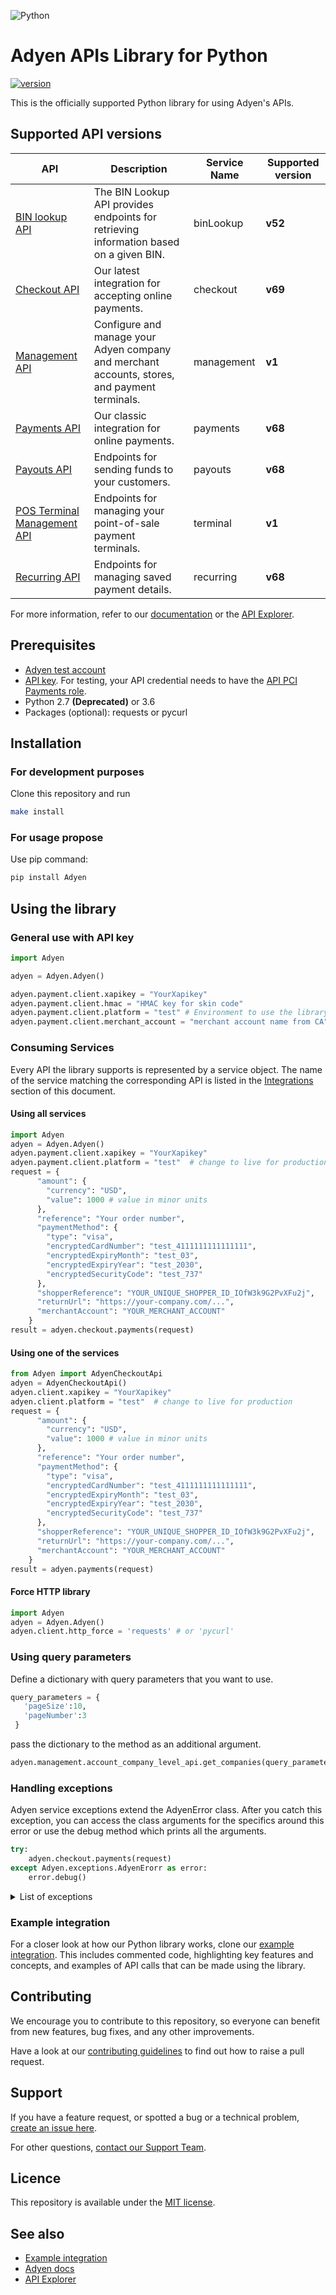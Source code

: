 ![Python](https://user-images.githubusercontent.com/55943882/212274988-4e58b807-d39b-4274-b712-06008b1ef5fc.png)

# Adyen APIs Library for Python

[![version](https://img.shields.io/badge/version-7.1.1-blue.svg)](https://docs.adyen.com/development-resources/libraries)

This is the officially supported Python library for using Adyen's APIs.

## Supported API versions
| API | Description | Service Name | Supported version |
| --- | ----------- | ------------ | ----------------- | 
|[BIN lookup API](https://docs.adyen.com/api-explorer/#/BinLookup/v52/overview) | The BIN Lookup API provides endpoints for retrieving information based on a given BIN. | binLookup | **v52** |
| [Checkout API](https://docs.adyen.com/api-explorer/#/CheckoutService/v69/overview)| Our latest integration for accepting online payments. | checkout | **v69** |
| [Management API](https://docs.adyen.com/api-explorer/#/ManagementService/v1/overview)| Configure and manage your Adyen company and merchant accounts, stores, and payment terminals. | management | **v1** |
| [Payments API](https://docs.adyen.com/api-explorer/#/Payment/v68/overview)| Our classic integration for online payments. | payments | **v68** |
| [Payouts API](https://docs.adyen.com/api-explorer/#/Payout/v68/overview)| Endpoints for sending funds to your customers. | payouts | **v68** |
| [POS Terminal Management API](https://docs.adyen.com/api-explorer/#/postfmapi/v1/overview)| Endpoints for managing your point-of-sale payment terminals. | terminal | **v1** |
| [Recurring API](https://docs.adyen.com/api-explorer/#/Recurring/v68/overview)| Endpoints for managing saved payment details. | recurring | **v68** |

For more information, refer to our [documentation](https://docs.adyen.com/) or the [API Explorer](https://docs.adyen.com/api-explorer/).

 
 
## Prerequisites
 
-   [Adyen test account](https://docs.adyen.com/get-started-with-adyen)
-   [API key](https://docs.adyen.com/development-resources/api-credentials#generate-api-key). For testing, your API credential needs to have the [API PCI Payments role](https://docs.adyen.com/development-resources/api-credentials#roles).
- Python 2.7 **(Deprecated)** or 3.6
- Packages (optional): requests or pycurl  
 

 ## Installation

### For development purposes

Clone this repository and run 
~~~~ bash 
make install
~~~~

### For usage propose

Use pip command: 
~~~~ bash 
pip install Adyen
~~~~

## Using the library
 
 
### General use with API key
 
~~~~ python
import Adyen

adyen = Adyen.Adyen()

adyen.payment.client.xapikey = "YourXapikey"
adyen.payment.client.hmac = "HMAC key for skin code"
adyen.payment.client.platform = "test" # Environment to use the library in.
adyen.payment.client.merchant_account = "merchant account name from CA"
~~~~
### Consuming Services
Every API the library supports is represented by a service object. The name of the service matching the corresponding API is listed in the [Integrations](#supported-api-versions) section of this document.
#### Using all services
~~~~python
import Adyen
adyen = Adyen.Adyen()
adyen.payment.client.xapikey = "YourXapikey"
adyen.payment.client.platform = "test"  # change to live for production
request = {
      "amount": {
        "currency": "USD",
        "value": 1000 # value in minor units
      },
      "reference": "Your order number",
      "paymentMethod": {
        "type": "visa",
        "encryptedCardNumber": "test_4111111111111111",
        "encryptedExpiryMonth": "test_03",
        "encryptedExpiryYear": "test_2030",
        "encryptedSecurityCode": "test_737"
      },
      "shopperReference": "YOUR_UNIQUE_SHOPPER_ID_IOfW3k9G2PvXFu2j",
      "returnUrl": "https://your-company.com/...",
      "merchantAccount": "YOUR_MERCHANT_ACCOUNT"
    }
result = adyen.checkout.payments(request)
~~~~
#### Using one of the services
~~~~python
from Adyen import AdyenCheckoutApi
adyen = AdyenCheckoutApi()
adyen.client.xapikey = "YourXapikey"
adyen.client.platform = "test"  # change to live for production
request = {
      "amount": {
        "currency": "USD",
        "value": 1000 # value in minor units
      },
      "reference": "Your order number",
      "paymentMethod": {
        "type": "visa",
        "encryptedCardNumber": "test_4111111111111111",
        "encryptedExpiryMonth": "test_03",
        "encryptedExpiryYear": "test_2030",
        "encryptedSecurityCode": "test_737"
      },
      "shopperReference": "YOUR_UNIQUE_SHOPPER_ID_IOfW3k9G2PvXFu2j",
      "returnUrl": "https://your-company.com/...",
      "merchantAccount": "YOUR_MERCHANT_ACCOUNT"
    }
result = adyen.payments(request)
~~~~
#### Force HTTP library
~~~~python
import Adyen
adyen = Adyen.Adyen()
adyen.client.http_force = 'requests' # or 'pycurl'
~~~~
### Using query parameters
Define a dictionary with query parameters that you want to use.
~~~~ python
query_parameters = {
   'pageSize':10,
   'pageNumber':3
 }
~~~~
pass the dictionary to the method as an additional argument.
~~~~ python
adyen.management.account_company_level_api.get_companies(query_parameters=query_parameters)
~~~~
### Handling exceptions
Adyen service exceptions extend the AdyenError class. After you catch this exception, you can access the 
class arguments for the specifics around this error or use the debug method which prints all the arguments.
~~~~python
try:
    adyen.checkout.payments(request)
except Adyen.exceptions.AdyenErorr as error:
    error.debug()
~~~~
<details><summary>List of exceptions</summary>
<p>AdyenInvalidRequestError</p>
<p>AdyenAPIResponseError</p>
<p>AdyenAPIAuthenticationError</p>
<p>AdyenAPIInvalidPermission</p>
<p>AdyenAPICommunicationError</p>
<p>AdyenAPIValidationError</p>
<p>AdyenAPIUnprocessableEntity</p>
<p>AdyenAPIInvalidFormat</p>
<p>AdyenEndpointInvalidFormat</p>
</details>

### Example integration
 
For a closer look at how our Python library works, clone our [example integration](https://github.com/adyen-examples/adyen-python-online-payments). This includes commented code, highlighting key features and concepts, and examples of API calls that can be made using the library.


## Contributing
 
We encourage you to contribute to this repository, so everyone can benefit from new features, bug fixes, and any other improvements.
 
 
Have a look at our [contributing guidelines](https://github.com/Adyen/adyen-python-api-library/blob/develop/CONTRIBUTING.md) to find out how to raise a pull request.
 
 
## Support
If you have a feature request, or spotted a bug or a technical problem, [create an issue here](https://github.com/Adyen/adyen-web/issues/new/choose).
 
For other questions, [contact our Support Team](https://www.adyen.help/hc/en-us/requests/new?ticket_form_id=360000705420).
 
 
## Licence
This repository is available under the [MIT license](https://github.com/Adyen/adyen-python-api-library/blob/main/LICENSE.md).
 
 
## See also
* [Example integration](https://github.com/adyen-examples/adyen-python-online-payments)
* [Adyen docs](https://docs.adyen.com/)
* [API Explorer](https://docs.adyen.com/api-explorer/)
